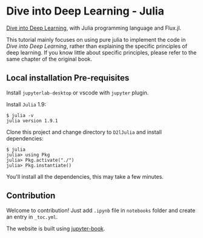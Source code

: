 # Dive into Deep Learning - Julia

[Dive into Deep Learning](https://d2l.ai/index.html), with Julia programming language and Flux.jl.

This tutorial mainly focuses on using pure julia to implement the code in *Dive into Deep Learning*, rather than explaining the specific principles of deep learning. If you know little about specific principles, please refer to the same chapter of the original book.

## Local installation Pre-requisites

Install `jupyterlab-desktop` or vscode with `jupyter` plugin.

Install `Julia` 1.9:

``` shell
$ julia -v
julia version 1.9.1
```

Clone this project and change directory to `D2lJulia` and install dependencies:

``` shell
$ julia
julia> using Pkg
julia> Pkg.activate("./")
julia> Pkg.instantiate()
```

You'll install all the dependencies, this may take a few minutes.

## Contribution

Welcome to contribution! Just add `.ipynb` file in `notebooks` folder and create an entry in `_toc.yml`.

The website is built using [jupyter-book](https://github.com/executablebooks/jupyter-book). 